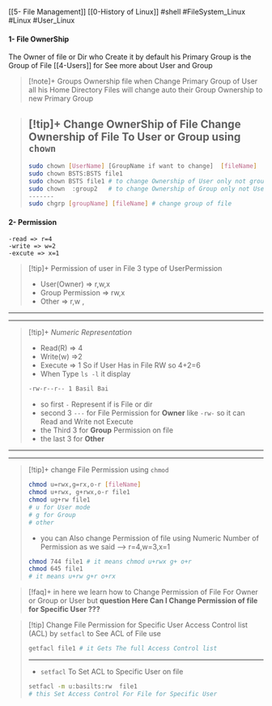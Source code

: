 [[5- File Management]] [[0-History of Linux]]
#shell #FileSystem_Linux #Linux #User_Linux 

#### 1- File OwnerShip
The Owner of file or Dir who Create it by default his Primary Group is the Group of File 
[[4-Users]] for See more about User and Group 

>[!note]+ Groups Ownership file 
>when Change Primary Group of User all his Home Directory Files will change auto their Group Ownership to new Primary Group  

>[!tip]+ Change OwnerShip of File 
>Change Ownership of File To User or Group using  `chown`  
>----
>```bash
>sudo chown [UserName] [GroupName if want to change]  [fileName] 
>sudo chown BSTS:BSTS file1
>sudo chown BSTS file1 # to change Ownership of User only not group
>sudo chown  :group2   # to change Ownership of Group only not User
>-------
>sudo chgrp [groupName] [fileName] # change group of file 
>```

#### 2- Permission
	-read => r=4 
	-write => w=2
	-excute => x=1

>[!tip]+ Permission of user in File
>3 type of UserPermission
>- User(Owner) => r,w,x
>- Group Permission => rw,x
>- Other => r,w ,
-------------
----------
> [!tip]+ *Numeric Representation* 
> - Read(R) => 4
> - Write(w) =>2
> - Execute => 1
> So if User Has in File RW so 4+2=6
> - When Type `ls -l` it display
> ```bash
> -rw-r--r-- 1 Basil Bai
> ```
> - so first `-` Represent if is File or dir
> - second 3 `---` for File Permission for **Owner** like `-rw-` so it can Read and Write not Execute 
> - the Third 3 for **Group** Permission on file 
> - the last 3 for **Other** 

--------------------
----------------------------
>[!tip]+ change File Permission using `chmod`
>```bash
> chmod u=rwx,g=rx,o-r [fileName]
> chmod u+rwx, g+rwx,o-r file1
> chmod ug+rw file1
># u for User mode
># g for Group
># other
>```
>- you can Also change Permission of file using Numeric Number of Permission as we said --> r=4,w=3,x=1
>```bash
>chmod 744 file1 # it means chmod u+rwx g+ o+r
>chmod 645 file1 
># it means u+rw g+r o+rx
>```

>[!faq]+ in here we learn how to Change Permission of File For Owner or Group or User but **question Here Can I Change Permission of file for Specific User ???**

>[!tip] Change File Permission for Specific User Access Control list (ACL) by `setfacl`
>to See ACL of File use 
>```bash
>getfacl file1 # it Gets The full Access Control list
>```
>-----
>- `setfacl` To Set ACL to Specific User on file
>```bash
>setfacl -m u:basilts:rw  file1
># this Set Access Control For File for Specific User 
>
>```